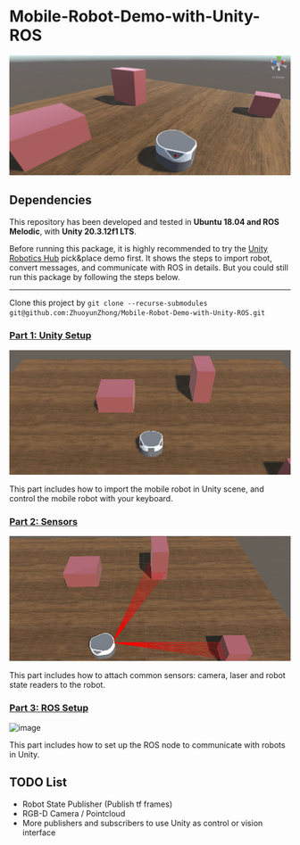 # Mobile-Robot-Demo-with-Unity-ROS

![image](demo/freight_in_unity.jpg)

## Dependencies

This repository has been developed and tested in **Ubuntu 18.04 and ROS Melodic**, with **Unity 20.3.12f1 LTS**.

Before running this package, it is highly recommended to try the [Unity Robotics Hub](https://github.com/Unity-Technologies/Unity-Robotics-Hub) pick&place demo first. It shows the steps to import robot, convert messages, and communicate with ROS in details. But you could still run this package by following the steps below.

---

Clone this project by `git clone --recurse-submodules git@github.com:ZhuoyunZhong/Mobile-Robot-Demo-with-Unity-ROS.git  `

### [Part 1: Unity Setup](part1_unity.md) 

![image](demo/navigating.gif)

This part includes how to import the mobile robot in Unity scene, and control the mobile robot with your keyboard.

### [Part 2: Sensors](part2_sensors.md) 

![image](demo/laser.gif)

This part includes how to attach common sensors: camera, laser and robot state readers to the robot.

### [Part 3: ROS Setup](part3_ros.md) 

![image](demo/ros.jpg)

This part includes how to set up the ROS node to communicate with robots in Unity.

## TODO List

- Robot State Publisher (Publish tf frames)
- RGB-D Camera / Pointcloud 
- More publishers and subscribers to use Unity as control or vision interface

